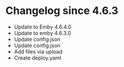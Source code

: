 # Changelog since 4.6.3
- Update to Emby 4.6.4.0 
- Update to emby 4.6.3.0 
- Update config.json 
- Update config.json 
- Add files via upload 
- Create deploy.yaml 
